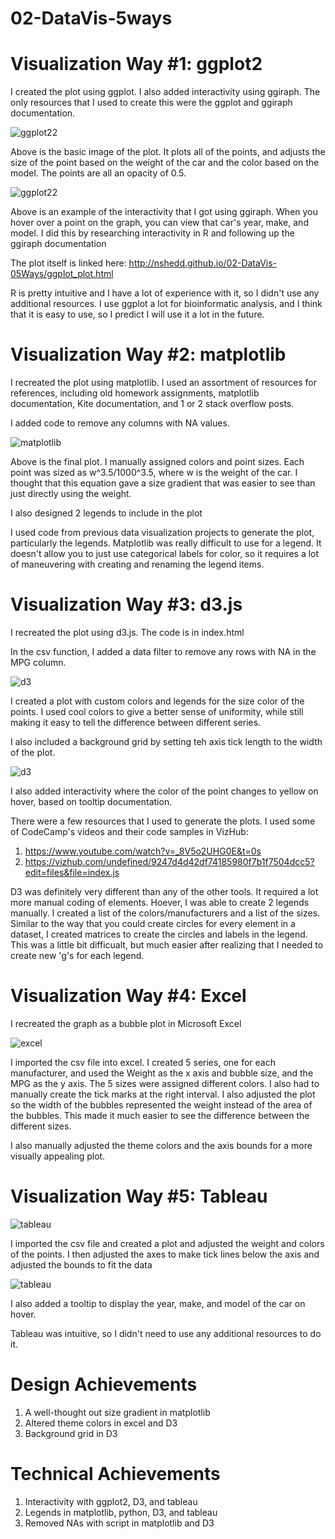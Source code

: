 # 02-DataVis-5ways


# Visualization Way #1: ggplot2

I created the plot using ggplot. I also added interactivity using ggiraph. The only resources that I used to create this were the ggplot and ggiraph documentation.

![ggplot22](img/ggplot_screenshot_blank.png)

Above is the basic image of the plot. It plots all of the points, and adjusts the size of the point based on the weight of the car and the color based on the model. The points are all an opacity of 0.5.

![ggplot22](img/ggplot_screenshot_interactive.png)

Above is an example of the interactivity that I got using ggiraph. When you hover over a point on the graph, you can view that car's year, make, and model.
I did this by researching interactivity in R and following up the ggiraph documentation

The plot itself is linked here: http://nshedd.github.io/02-DataVis-05Ways/ggplot_plot.html

R is pretty intuitive and I have a lot of experience with it, so I didn't use any additional resources. I use ggplot a lot for bioinformatic analysis, and I think that it is easy to use, so I predict I will use it a lot in the future.

# Visualization Way #2: matplotlib

I recreated the plot using matplotlib. I used an assortment of resources for references, including old homework assignments, matplotlib documentation, Kite documentation, and 1 or 2 stack overflow posts. 

I added code to remove any columns with NA values.

![matplotlib](img/matplotlib_plot.png)

Above is the final plot. I manually assigned colors and point sizes. Each point was sized as w^3.5/1000^3.5, where w is the weight of the car. I thought that this equation gave a size gradient that was easier to see than just directly using the weight. 

I also designed 2 legends to include in the plot

I used code from previous data visualization projects to generate the plot, particularly the legends. Matplotlib was really difficult to use for a legend. It doesn't allow you to just use categorical labels for color, so it requires a lot of maneuvering with creating and renaming the legend items. 

# Visualization Way #3: d3.js

I recreated the plot using d3.js. The code is in index.html

In the csv function, I added a data filter to remove any rows with NA in the MPG column. 

![d3](img/d3_screenshot_main.png)

I created a plot with custom colors and legends for the size color of the points. I used cool colors to give a better sense of uniformity, while still making it easy to tell the difference between different series.

I also included a background grid by setting teh axis tick length to the width of the plot. 

![d3](img/d3_screenshot_tooltip.png)

I also added interactivity where the color of the point changes to yellow on hover, based on tooltip documentation.

There were a few resources that I used to generate the plots. I used some of CodeCamp's videos and their code samples in VizHub: 
  1. https://www.youtube.com/watch?v=_8V5o2UHG0E&t=0s
  2. https://vizhub.com/undefined/9247d4d42df74185980f7b1f7504dcc5?edit=files&file=index.js
  
D3 was definitely very different than any of the other tools. It required a lot more manual coding of elements. Hoever, I was able to create 2 legends manually. I created a list of the colors/manufacturers and a list of the sizes. Similar to the way that you could create circles for every element in a dataset, I created matrices to create the circles and labels in the legend. This was a little bit difficualt, but much easier after realizing that I needed to create new 'g's for each legend.

# Visualization Way #4: Excel

I recreated the graph as a bubble plot in Microsoft Excel

![excel](img/excell_plot.svg)

I imported the csv file into excel. I created 5 series, one for each manufacturer, and used the Weight as the x axis and bubble size, and the MPG as the y axis. The 5 sizes were assigned different colors. I also had to manually create the tick marks at the right interval. I also adjusted the plot so the width of the bubbles represented the weight instead of the area of the bubbles. This made it much easier to see the difference between the different sizes.

I also manually adjusted the theme colors and the axis bounds for a more visually appealing plot. 

# Visualization Way #5: Tableau

![tableau](img/tableau_plot_screenshot_main.png)

I imported the csv file and created a plot and adjusted the weight and colors of the points. I then adjusted the axes to make tick lines below the axis and adjusted the bounds to fit the data

![tableau](img/tableau_plot_screenshot_tooltip.png)

I also added a tooltip to display the year, make, and model of the car on hover.

Tableau was intuitive, so I didn't need to use any additional resources to do it.

Design Achievements
==
1) A well-thought out size gradient in matplotlib
2) Altered theme colors in excel and D3
3) Background grid in D3

Technical Achievements
==
1) Interactivity with ggplot2, D3, and tableau
2) Legends in matplotlib, python, D3, and tableau
3) Removed NAs with script in matplotlib and D3
